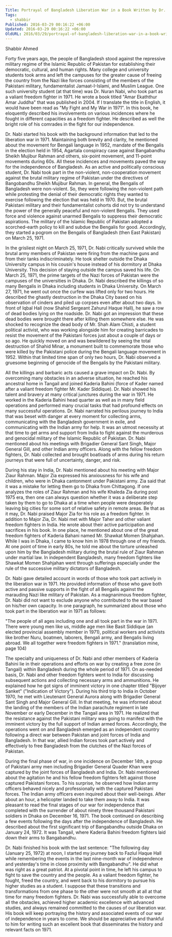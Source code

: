 ```yaml
---
Title: Portrayal of Bangladesh Liberation War in a Book Written by Dr. Nuran Nabi
Tags:
  - shabbir
Published: 2016-03-29 00:16:22 +06:00
Updated: 2016-03-29 00:16:22 +06:00
OldURL: 2016/03/29/portrayal-of-bangladesh-liberation-war-in-a-book-written-by-dr-nuran-nabi/
---
```


Shabbir Ahmed


Forty five years ago, the people of Bangladesh stood against the repressive military regime of the Islamic Republic of Pakistan for establishing their democratic, cultural, and human rights. Many college and university students took arms and left the campuses for the greater cause of freeing the country from the Nazi like forces consisting of the members of the Pakistani military, fundamentalist Jamaat-I-Islami, and Muslim League. One such university student (at that time) was Dr. Nuran Nabi, who took part as a valiant freedom fighter in 1971. He wrote a book titled "Amar Ekaththur Amar Juddha" that was published in 2004. If I translate the title in English, it would have been read as "My Fight and My War in 1971". In this book, he eloquently described his involvements on various incidences where he fought in different capacities as a freedom fighter. He described as well the bright role of his comrades in the fight for our independence.  

Dr. Nabi started his book with the background information that led to the liberation war in 1971.  Maintaining both brevity and clarity, he mentioned about the movement for Bengali language in 1952, mandate of the Bengalis in the election held in 1954, Agartala conspiracy case against Bangabandhu Sheikh Mujibur Rahman and others, six-point movement, and 11-point movements during 60s. All these incidences and movements paved the way for the independence of Bangladesh. As an active and politically conscious student, Dr. Nabi took part in the non-violent, non-cooperation movement against the brutal military regime of Pakistan under the directives of Bangobandhu Sheikh Mujibur Rahman.  In general, the Bengalis of Bangladesh were non-violent.  So, they were following the non-violent path while protesting the denial of their democratic rights they wanted to exercise following the election that was held in 1970. But, the brutal Pakistani military and their fundamentalist cohorts did not try to understand the power of the generally peaceful and non-violent Bengalis.  They used force and violence against unarmed Bengalis to suppress their democratic aspirations. The military of the Islamic Republic of Pakistan adopted a scorched-earth policy to kill and subdue the Bengalis for good. Accordingly, they started a pogrom on the Bengalis of Bangladesh (then East Pakistan) on March 25, 1971. 

In the grisliest night on March 25, 1971, Dr. Nabi critically survived while the brutal army members of Pakistan were firing from the machine guns and from their tanks indiscriminately.  He took shelter outside the Dhaka University campus in his cousin's house instead of his dormitory at Dhaka University. This decision of staying outside the campus saved his life. On March 25, 1971, the prime targets of the Nazi forces of Pakistan were the campuses of the universities in Dhaka. Dr. Nabi described the killings of so many Bengalis in Dhaka including students in Dhaka University. On March 27, 1971, he went out once the curfew was lifted only for two hours. He described the ghastly destruction in the Dhaka City based on his observation of cinders and piled up corpses even after about two days. In front of Iqbal Hall (now Shahid Sergeant Zahurul Haque Hall), he saw a row of dead bodies lying on the roadside. Dr. Nabi got an impression that these dead bodies were brought there after killing them somewhere else. He was shocked to recognize the dead body of Mr. Shah Alam Chisti, a student political activist, who was working alongside him for creating barricades to resist the movement of the Pakistani forces just about a couple of days or so ago. He quickly moved on and was bewildered by seeing the total destruction of Shahid Minar, a monument built to commemorate those who were killed by the Pakistani police during the Bengali language movement in 1952. Within that limited time span of only two hours, Dr. Nabi observed a gruesome beginning of genocide of the Bengalis by the Pakistani military. 

All the killings and barbaric acts caused a grave impact on Dr. Nabi. By overcoming many obstacles in an adverse situation, he reached his ancestral home in Tangail and joined Kaderia Bahini (force of Kader named after a valiant freedom fighter Mr. Kader Siddique). Dr. Nabi showed his talent and bravery at many critical junctures during the war in 1971. He worked in the Kaderia Bahini head quarter as well as in many field operations and performed many crucial tasks that had profound effects on many successful operations. Dr. Nabi narrated his perilous journey to India that was beset with danger at every moment for collecting arms, communicating with the Bangladesh government in exile, and communicating with the Indian army for help. It was an utmost necessity at that time to get arms and support from India to fight against the murderous and genocidal military of the Islamic Republic of Pakistan. Dr. Nabi mentioned about his meetings with Brigadier General Sant Singh, Major General Gill, and other Indian army officers. Along with the fellow freedom fighters, Dr. Nabi collected and brought boatloads of arms during his return journeys that were full of uncertainty, danger, and risk. 

During his stay in India, Dr. Nabi mentioned about his meeting with Major Ziaur Rahman. Major Zia expressed his anxiousness for his wife and children, who were in Dhaka cantonment under Pakistani army. Zia said that it was a mistake for letting them go to Dhaka from Chittagong. If one analyzes the roles of Ziaur Rahman and his wife Khaleda Zia during post 1975 era, then one can always question whether it was a deliberate step taken by them to go to Dhaka at a time when people were desperately leaving big cities for some sort of relative safety in remote areas. Be that as it may, Dr. Nabi praised Major Zia for his role as a freedom fighter. In addition to Major Zia, Dr. Nabi met with Major Taher and other valiant freedom fighters in India. He wrote about their active participation and sacrifices in his book. In one place, he mentioned about one of the great freedom fighters of Kaderia Bahani named Mr. Shawkat Momen Shahjahan. While I was in Dhaka, I came to know him in 1978 through one of my friends. At one point of time in early 80s, he told me about the torture unleashed upon him by the Bangladesh military during the brutal rule of Ziaur Rahman under martial law. In independent Bangladesh, many freedom fighters like Shawkat Momen Shahjahan went through sufferings especially under the rule of the successive military dictators of Bangladesh. 

Dr. Nabi gave detailed account in words of those who took part actively in the liberation war in 1971. He provided information of those who gave both active and passive supports in the fight of all Bengalis against the marauding Nazi like military of Pakistan. As a magnanimous freedom fighter, Dr. Nabi did not want to exclude anyone who contributed to the war based on his/her own capacity. In one paragraph, he summarized about those who took part in the liberation war in 1971 as follows:

"The people of all ages including one and all took part in the war in 1971. There were young men like us, middle age men like Basit Siddique (an elected provincial assembly member in 1971), political workers and activists like brother Nuru, boatmen, laborers, Bengali army, and Bengalis living abroad. We all together were freedom fighters in 1971."   (translation mine, page 104)

The specialty and uniqueness of Dr. Nabi and other members of Kaderia Bahini lie in their operations and efforts on war by creating a free zone (in Tangail) within Bangladesh during the whole period of 1971. On as-needed basis, Dr. Nabi and other freedom fighters went to India for discussing subsequent actions and collecting necessary arms and ammunitions. He explained how he got signs of imminent victory in one chapter titled "Bijoyer Sanket" ("Indication of Victory"). During his third trip to India in October 1970, he met with Lieutenant General Aurora along with Brigadier General Sant Singh and Major General Gill. In that meeting, he was informed about the landing of the members of the Indian parachute regiment in late November or early December in the Tangail area in 1971. He realized that the resistance against the Pakistani military was going to manifest with the imminent victory by the full support of Indian armed forces. Accordingly, the operations went on and Bangladesh emerged as an independent country following a direct war between Pakistan and joint forces of India and Bangladesh. In that war, allied Indian forces took part actively and effectively to free Bangladesh from the clutches of the Nazi forces of Pakistan. 

During the final phase of war, in one incidence on December 14th, a group of Pakistani army men including Brigadier General Quader Khan were captured by the joint forces of Bangladesh and India. Dr. Nabi mentioned about the agitation he and his fellow freedom fighters felt against those captured Pakistani forces. To his surprise, he observed how Indian army officers behaved nicely and professionally with the captured Pakistani forces. The Indian army officers even inquired about their well-beings. After about an hour, a helicopter landed to take them away to India. It was pleasant to read the final stages of our war for independence that completed with the surrender of about ninety three thousand Pakistani soldiers in Dhaka on December 16, 1971. The book continued on describing a few events following the days after the independence of Bangladesh. He described about the first significant trip of Bangabandhu outside Dhaka on January 24, 1972.  It was Tangail, where Kaderia Bahini freedom fighters laid down their arms to Bangabandhu. 

Dr. Nabi finished his book with the last sentence: "The following day (January 25, 1972) at noon, I started my journey back to Fazlul Haque Hall while remembering the events in the last nine-month war of independence and yesterday's time in close proximity with Bangabandhu".  He did what was right as a great patriot. At a pivotal point in time, he left his campus to fight to save the country and the people. As a valiant freedom fighter, he fought, freed the country, and went back to his dormitory to pursue his higher studies as a student. I suppose that these transitions and transformations from one phase to the other were not smooth at all at that time for many freedom fighters. Dr. Nabi was successfully able to overcome all the obstacles, achieved higher academic excellence with advanced studies, and always remained committed to the causes of our liberation war. His book will keep portraying the history and associated events of our war of independence in years to come. We should be appreciative and thankful to him for writing such an excellent book that disseminates the history and relevant facts on 1971.

